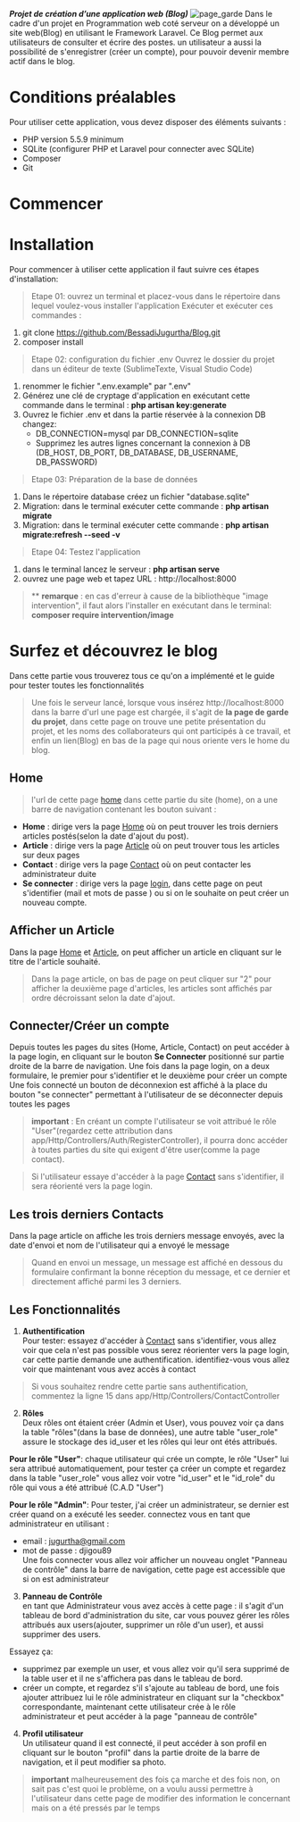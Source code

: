  __***Projet de création d’une application web (Blog)***__
![page_garde](img2/page_garde.PNG)
Dans le cadre d'un projet en Programmation web coté serveur on a développé un site web(Blog) en utilisant le Framework Laravel.
Ce Blog permet aux utilisateurs de consulter et écrire des postes. un utilisateur a aussi la possibilité de s'enregistrer (créer un compte), pour pouvoir devenir membre actif dans le blog.

# Conditions préalables 
Pour utiliser cette application, vous devez disposer des éléments suivants : 
* PHP version 5.5.9 minimum 
* SQLite (configurer PHP et Laravel pour connecter avec SQLite)
* Composer
* Git 

# __Commencer__ 

# __Installation__
Pour commencer à utiliser cette application il faut suivre ces étapes d'installation:
 > Etape 01: ouvrez un terminal et placez-vous dans le répertoire dans lequel voulez-vous installer l'application Exécuter et exécuter ces commandes : 
  1. git clone https://github.com/BessadiJugurtha/Blog.git
  2. composer install 
 > Etape 02: configuration du fichier .env
 Ouvrez le dossier du projet dans un éditeur de texte (SublimeTexte, Visual Studio Code)
  1. renommer le fichier ".env.example" par ".env" 
  2. Générez une clé de cryptage d'application en exécutant cette commande dans le terminal : **php artisan key:generate**
  3. Ouvrez le fichier .env et dans la partie réservée à la connexion DB changez: 
        - DB_CONNECTION=mysql par DB_CONNECTION=sqlite
        - Supprimez les autres lignes concernant la connexion à DB (DB_HOST, DB_PORT, DB_DATABASE, DB_USERNAME, DB_PASSWORD)
 > Etape 03: Préparation de la base de données
  1. Dans le répertoire database créez un fichier "database.sqlite"
  2. Migration: dans le terminal exécuter cette commande : **php artisan migrate**
  3. Migration: dans le terminal exécuter cette commande : **php artisan migrate:refresh --seed -v** 
 > Etape 04: Testez l'application 
  1. dans le terminal lancez le serveur : **php artisan serve**
  2. ouvrez une page web et tapez URL : http://localhost:8000
 >** **remarque** : en cas d'erreur à cause de la bibliothèque "image intervention", il faut alors l'installer en exécutant dans le terminal: **composer require intervention/image** 

 # __Surfez et découvrez le blog__
 
 Dans cette partie vous trouverez tous ce qu'on a implémenté et le guide pour tester toutes les fonctionnalités

 > Une fois le serveur lancé, lorsque vous insérez http://localhost:8000 dans la barre d'url une page est chargée, il s'agit de **la page de garde du projet**, dans cette page on trouve une petite présentation du  projet, et les noms des collaborateurs qui ont participés à ce travail, et enfin un lien(Blog) en bas de la page qui nous oriente vers le home du blog.

 ## Home 
 > l'url de cette page [home](http://localhost:8000/home)
 dans cette partie du site (home), on a une barre de navigation contenant les bouton suivant : 
 * **Home** : dirige vers la page [Home](http://localhost:8000/home) où on peut trouver les trois derniers articles postés(selon la date d'ajout du post).
 * **Article** : dirige vers la page [Article](http://localhost:8000/article) où on peut trouver tous les articles sur deux pages  
 * **Contact** : dirige vers la page [Contact](http://localhost:8000/contact) où on peut contacter les administrateur duite
 * **Se connecter** : dirige vers la page [login](http://localhost:8000/login), dans cette page on peut s'identifier (mail et mots de passe ) ou si on le souhaite on peut créer un nouveau compte.

 ## Afficher un Article
 Dans la page [Home](http://localhost:8000/home) et [Article](http://localhost:8000/article), on peut afficher un article en cliquant sur le titre de l'article souhaité.

 > Dans la page article, on bas de page on peut cliquer sur "2" pour afficher la deuxième page d'articles, les articles sont affichés par ordre décroissant selon la date d'ajout.

 ## Connecter/Créer un compte
Depuis toutes les pages du sites (Home, Article, Contact) on peut accéder à la page login, en cliquant sur le bouton **Se Connecter** positionné sur partie droite de la barre de navigation.
Une fois dans la page login, on a deux formulaire, le premier pour s'identifier et le deuxième pour créer un compte 
Une fois connecté un bouton de déconnexion est affiché à la place du bouton "se connecter" permettant à l'utilisateur de se déconnecter depuis toutes les pages 

> **important** : En créant un compte l'utilisateur se voit attribué le rôle "User"(regardez cette attribution dans app/Http/Controllers/Auth/RegisterController), il pourra donc accéder à toutes parties du site qui exigent d'être user(comme la page contact). 

> Si l'utilisateur essaye d'accéder à la page [Contact](http://localhost:8000/contact) sans s'identifier, il sera réorienté vers la page login.

 ## Les trois derniers Contacts
 
 Dans la page article on affiche les trois derniers message envoyés, avec la date d'envoi et nom de l'utilisateur qui a envoyé le message

 >Quand en envoi un message, un message est affiché en dessous du formulaire confirmant la bonne réception du message, et ce dernier et directement affiché parmi les 3 derniers.

 ## Les Fonctionnalités 
 1. **Authentification**     
 Pour tester: essayez d'accéder à [Contact](http://localhost:8000/contact) sans s'identifier, vous allez voir que cela n'est pas possible vous serez réorienter vers la page login, car cette partie demande une authentification. identifiez-vous vous allez voir que maintenant vous avez accès à contact

 > Si vous souhaitez rendre cette partie sans authentification, commentez la ligne 15 dans app/Http/Controllers/ContactController 

 2. **Rôles**    
Deux rôles ont étaient créer (Admin et User), vous pouvez voir ça dans la table "rôles"(dans la base de données), une autre table "user_role" assure le stockage des id_user et les rôles qui leur ont étés attribués.

**Pour le rôle "User"**: chaque utilisateur qui crée un compte, le rôle "User" lui sera attribué automatiquement, pour tester ça créer un compte et regardez dans la table "user_role" vous allez voir votre "id_user" et le "id_role" du rôle qui vous a été attribué (C.A.D "User")

**Pour le rôle "Admin"**: Pour tester, j'ai créer un administrateur, se dernier est créer quand on a exécuté les seeder.
connectez vous en tant que administrateur en utilisant : 
 - email : jugurtha@gmail.com      
 - mot de passe : djigou89     
Une fois connecter vous allez voir afficher un nouveau onglet "Panneau de contrôle" dans la barre de navigation, cette page est accessible que si on est administrateur

 3. **Panneau de Contrôle**   
 en tant que Administrateur vous avez accès à cette page : il s'agit d'un tableau de bord d'administration du site, car vous pouvez gérer les rôles attribués aux users(ajouter, supprimer un rôle d'un user), et aussi supprimer  des users.

 Essayez ça: 
 - supprimez par exemple un user, et vous allez voir qu'il sera supprimé de la table user et il ne s'affichera pas dans le tableau de bord.
 - créer un compte, et regardez s'il s'ajoute au tableau de bord, une fois ajouter attribuez lui le rôle administrateur en cliquant sur la "checkbox" correspondante, maintenant cette utilisateur crée à le rôle administrateur et peut accéder à la page "panneau de contrôle"

 4. **Profil utilisateur**  
  Un utilisateur quand il est connecté, il peut accéder à son profil en cliquant sur le bouton "profil" dans la partie droite de la barre de navigation, et il peut modifier sa photo.
  
  > **important** malheureusement des fois ça marche et des fois non, on sait pas c'est quoi le problème, on a voulu aussi permettre à l'utilisateur dans cette page de modifier des information le concernant mais on a été pressés par le temps



 


